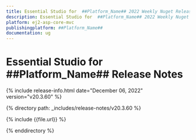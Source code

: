 ```yaml
---
title: Essential Studio for  ##Platform_Name## 2022 Weekly Nuget Release Release Notes  
description: Essential Studio for  ##Platform_Name## 2022 Weekly Nuget Release Release Notes  
platform: ej2-asp-core-mvc
publishingplatform: ##Platform_Name##
documentation: ug
---
```


# Essential Studio for  ##Platform_Name##   Release Notes  

{% include release-info.html date="December 06, 2022"  version="v20.3.60" %} 

{% directory path: _includes/release-notes/v20.3.60 %}

{% include {{file.url}} %}

{% enddirectory %}